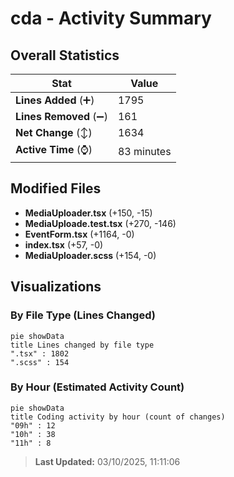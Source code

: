 # cda - Activity Summary 

## Overall Statistics

| Stat                   | Value                                                             |
| ---------------------- | ----------------------------------------------------------------- |
| **Lines Added** (➕)   | 1795                                          |
| **Lines Removed** (➖) | 161                                        |
| **Net Change** (↕)    | 1634                |
| **Active Time** (⌚)   | 83 minutes |


## Modified Files
- **MediaUploader.tsx** (+150, -15)
- **MediaUploade.test.tsx** (+270, -146)
- **EventForm.tsx** (+1164, -0)
- **index.tsx** (+57, -0)
- **MediaUploader.scss** (+154, -0)

## Visualizations

### By File Type (Lines Changed)

```mermaid
pie showData
title Lines changed by file type
".tsx" : 1802
".scss" : 154
```

### By Hour (Estimated Activity Count)

```mermaid
pie showData
title Coding activity by hour (count of changes)
"09h" : 12
"10h" : 38
"11h" : 8
```


> **Last Updated:** 03/10/2025, 11:11:06